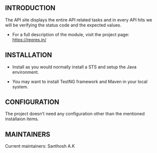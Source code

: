 INTRODUCTION
------------

The API site displays the entire API related tasks and in every API hits we will be verifying the status code and the expected values.


 * For a full description of the module, visit the project page:
   https://reqres.in/
   
INSTALLATION
------------
 
 * Install as you would normally install a STS and setup the Java environment. 

 * You may want to install TestNG framework and Maven in your local system.


CONFIGURATION
-------------

The project doesn't need any configuration other than the mentioned installaion items.

MAINTAINERS
-----------

Current maintainers: Santhosh A.K

 
